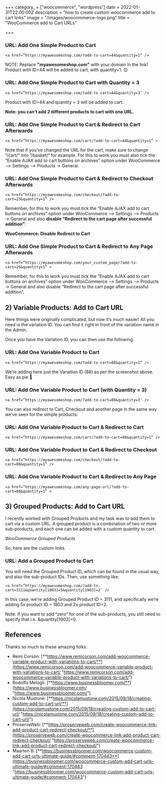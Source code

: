 +++
category_ = ["woocommerce", "wordpress"]
date = 2022-01-31T22:00:00Z
description = "how to create custom woocommerce add to cart links"
image = "/images/woocommerce-logo.png"
title = "WooCommerce add to Cart URLs"

+++
### URL: Add One Simple Product to Cart

    <a href=”https://myawesomeshop.com/?add-to-cart=44&quantity=1“ />

NOTE: Replace **"myawesomeshop.com"** with your domain in the link! Product with ID=44 will be added to cart, with quantity=1. 😉

### URL: Add One Simple Product to Cart with Quantity = 3

    <a href=”https://myawesomeshop.com/?add-to-cart=44&quantity=3″ />

Product with ID=44 and quantity = 3 will be added to cart. 

**Note: you can’t add 2 different products to cart with one URL.**

### URL: Add One Simple Product to Cart & Redirect to Cart Afterwards

    <a href=”https://myawesomeshop.com/cart/?add-to-cart=44&quantity=1“ >

Note that if you’ve changed the URL for the cart, make sure to change “/cart/” into “/basket/” for example. For this to work you must also tick the “Enable AJAX add to cart buttons on archives” option under WooCommerce –> Settings –> Products -> General.

### URL: Add One Simple Product to Cart & Redirect to Checkout Afterwards

    <a href=”https://myawesomeshop.com/checkout/?add-to-cart=25&quantity=1“ />

Remember, for this to work you must tick the “Enable AJAX add to cart buttons on archives” option under WooCommerce –> Settings –> Products -> General and also **disable “Redirect to the cart page after successful addition”**:

**WooCommerce: Disable Redirect to Cart**

### URL: Add One Simple Product to Cart & Redirect to Any Page Afterwards

    <a href=”https://myawesomeshop.com/your_custom_page/?add-to-cart=25&quantity=1“ >

Remember, for this to work you must tick the “Enable AJAX add to cart buttons on archives” option under WooCommerce –> Settings –> Products -> General and also disable “Redirect to the cart page after successful addition”.

## 2) Variable Products: Add to Cart URL

Here things were originally complicated, but now it’s much easier! All you need is the variation ID. You can find it right in front of the variation name in the Admin.

Once you have the Variation ID, you can then use the following.

### URL: Add One Variable Product to Cart

    <a href=”https://myawesomeshop.com/?add-to-cart=88&quantity=1“ />

We’re adding here just the Variation ID (88) as per the screenshot above. Easy as pie 🙂

### URL: Add One Variable Product to Cart (with Quantity = 3)

    <a href=”https://myawesomeshop.com/?add-to-cart=88&quantity=3″ />

You can also redirect to Cart, Checkout and another page in the same way we’ve seen for the simple products:

### URL: Add One Variable Product to Cart & Redirect to Cart

    <a href=”https://myawesomeshop.com/cart/?add-to-cart=88&quantity=1“ />

### URL: Add One Variable Product to Cart & Redirect to Checkout

    <a href=”https://myawesomeshop.com/checkout/?add-to-cart=88&quantity=1“ />

### URL: Add One Variable Product to Cart & Redirect to Any Page

    <a href=”https://myawesomeshop.com/any-page-url/?add-to-cart=88&quantity=1“ >

## 3) Grouped Products: Add to Cart URL

I recently worked with Grouped Products and my task was to add them to cart via a custom URL. A grouped product is a combination of two or more sub-products, and each one can be added with a custom quantity to cart.

_WooCommerce Grouped Products_

So, here are the custom links.

### URL: Add a Grouped Product to Cart

You will need the Grouped Product ID, which can be found in the usual way, and also the sub-product IDs. Then, use something like:

    <a href=”https://myawesomeshop.com/?add-to-cart=3111&quantity[1803]=5&quantity[1903]=2″ />

In this case, we’re adding Grouped Product ID = 3111, and specifically we’re adding 5x product ID = 1803 and 2x product ID=2.

Note: if you want to add “zero” for one of the sub-products, you still need to specify that i.e. &quantity\[1903\]=0.

## References

Thanks so much to these amazing folks:

* Remi Corson: [**https://www.remicorson.com/add-woocommerce-variable-product-with-variations-to-cart/**](https://www.remicorson.com/add-woocommerce-variable-product-with-variations-to-cart/ "https://www.remicorson.com/add-woocommerce-variable-product-with-variations-to-cart/")
* Rodolfo Melogli: [**https://www.businessbloomer.com/**](https://www.businessbloomer.com/ "https://www.businessbloomer.com/")
* Nicola Mustone: [**https://nicolamustone.com/2015/09/18/creating-custom-add-to-cart-url/**](https://nicolamustone.com/2015/09/18/creating-custom-add-to-cart-url/ "https://nicolamustone.com/2015/09/18/creating-custom-add-to-cart-url/")
* ProserveWeb: [**https://proserveweb.com/create-woocommerce-link-add-product-cart-redirect-checkout/**](https://proserveweb.com/create-woocommerce-link-add-product-cart-redirect-checkout/ "https://proserveweb.com/create-woocommerce-link-add-product-cart-redirect-checkout/")
* Maarten B: [**https://businessbloomer.com/woocommerce-custom-add-cart-urls-ultimate-guide/#comment-170443**](https://businessbloomer.com/woocommerce-custom-add-cart-urls-ultimate-guide/#comment-170443 "https://businessbloomer.com/woocommerce-custom-add-cart-urls-ultimate-guide/#comment-170443")